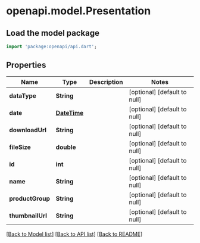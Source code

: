 # openapi.model.Presentation

## Load the model package
```dart
import 'package:openapi/api.dart';
```

## Properties
Name | Type | Description | Notes
------------ | ------------- | ------------- | -------------
**dataType** | **String** |  | [optional] [default to null]
**date** | [**DateTime**](DateTime.md) |  | [optional] [default to null]
**downloadUrl** | **String** |  | [optional] [default to null]
**fileSize** | **double** |  | [optional] [default to null]
**id** | **int** |  | [optional] [default to null]
**name** | **String** |  | [optional] [default to null]
**productGroup** | **String** |  | [optional] [default to null]
**thumbnailUrl** | **String** |  | [optional] [default to null]

[[Back to Model list]](../README.md#documentation-for-models) [[Back to API list]](../README.md#documentation-for-api-endpoints) [[Back to README]](../README.md)


